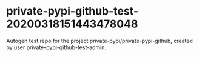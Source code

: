 # private-pypi-github-test-20200318151443478048
Autogen test repo for the project private-pypi/private-pypi-github, created by user private-pypi-github-test-admin.
